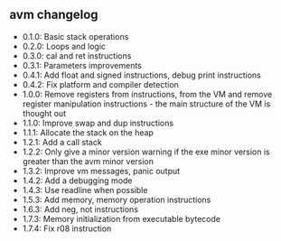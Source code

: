 ## avm changelog
- 0.1.0: Basic stack operations
- 0.2.0: Loops and logic
- 0.3.0: cal and ret instructions
- 0.3.1: Parameters improvements
- 0.4.1: Add float and signed instructions, debug print instructions
- 0.4.2: Fix platform and compiler detection
- 1.0.0: Remove registers from instructions, from the VM and
         remove register manipulation instructions - the main
         structure of the VM is thought out
- 1.1.0: Improve swap and dup instructions
- 1.1.1: Allocate the stack on the heap
- 1.2.1: Add a call stack
- 1.2.2: Only give a minor version warning if the exe minor version
         is greater than the avm minor version
- 1.3.2: Improve vm messages, panic output
- 1.4.2: Add a debugging mode
- 1.4.3: Use readline when possible
- 1.5.3: Add memory, memory operation instructions
- 1.6.3: Add neg, not instructions
- 1.7.3: Memory initialization from executable bytecode
- 1.7.4: Fix r08 instruction
